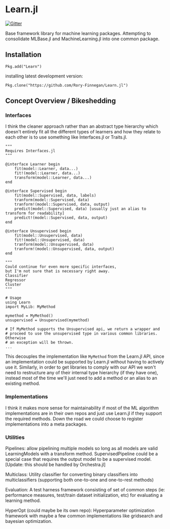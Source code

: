 Learn.jl
==========

[![Gitter](https://badges.gitter.im/Join%20Chat.svg)](https://gitter.im/Rory-Finnegan/Learn.jl?utm_source=badge&utm_medium=badge&utm_campaign=pr-badge)

Base framework library for machine learning packages. Attempting to consolidate MLBase.jl and MachineLearning.jl into one common package.


Installation
--------------
    Pkg.add("Learn")

installing latest development version:

    Pkg.clone("https://github.com/Rory-Finnegan/Learn.jl")


Concept Overview / Bikeshedding
------------

### Interfaces ###
I think the cleaner approach rather than an abstract type hierarchy which
doesn't entirely fit all the different types of learners and how they relate
to each other is to use something like Interfaces.jl or Traits.jl.

    """
    Requires Interfaces.jl
    """
    
    @interface Learner begin
        fit(model::Learner, data...)
        fit!(model::Learner, data...)
        transform(model::Learner, data...)
    end
    
    @interface Supervised begin
        fit(model::Supervised, data, labels)
        tranform(model::Supervised, data)
        tranform!(model::Supervised, data, output)
        predict(model::Supervised, data) [usually just an alias to transform for readability]
        predict!(model::Supervised, data, output)
    end

    @interface Unsupervised begin
        fit(model::Unsupervised, data)
        fit!(model::Unsupervised, data)
        tranform(model::Unsupervised, data)
        tranform!(model::Unsupervised, data, output)
    end
    
    """
    Could continue for even more specific interfaces,
    but I'm not sure that is necessary right away.
    Classifier
    Regressor
    Cluster
    """
    
    # Usage
    using Learn
    import MyLib: MyMethod
    
    mymethod = MyMethod()
    unsupervised = Unsupervised(mymethod)
    
    # If MyMethod supports the Unsupervised api, we return a wrapper and
    # proceed to use the unsupervised type in various common libraries. Otherwise
    # an exception will be thrown. 
    ...

This decouples the implementation like `MyMethod` from the Learn.jl API, since an implementation could be 
supported by Learn.jl without having to actively use it. Similarly, in order to get libraries 
to comply with our API we won't need to restructure any of their internal type hierarchy (if they have one),
instead most of the time we'll just need to add a method or an alias to an existing method.

### Implementations ###
I think it makes more sense for maintainability if most of the ML algorithm implementations are in their own repos and just use Learn.jl if they support the required methods. Down the road we could choose to register implementations
into a meta packages.


### Utilities ###
Pipelines:
    allow pipelining multiple models so long as all models are valid LearningModels with a transform method. SupervisedPipeline could be a special case that requires the output model to be a supervised model. [Update: this should be handled by Orchestra.jl]

Multiclass:
    Utility classifier for converting binary classifiers into multiclassifiers (supporting both one-to-one and one-to-rest methods)

Evaluation:
    A test harness framework consisting of set of common steps (ie: performance measures, test/train dataset initialization, etc) for evaluating a learning method.

HyperOpt (could maybe be its own repo):
    Hyperparameter optimization framework with maybe a few common implementations like gridsearch and bayesian optimization.

